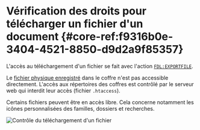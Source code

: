 # Vérification des droits pour télécharger un fichier d'un document {#core-ref:f9316b0e-3404-4521-8850-d9d2a9f85357}

L'accès au téléchargement d'un fichier se fait avec l'action
[`FDL:EXPORTFILE`][exportfile].

Le [fichier physique enregistré][dbvault] dans le coffre n'est pas accessible
directement. L'accès aux répertoires des coffres est contrôlé par le serveur web
qui interdit leur accès (fichier `.htaccess`).

Certains fichiers peuvent être en accès libre. Cela concerne notamment les
icônes personnalisées des familles, dossiers et recherches.


![Contrôle du téléchargement d'un fichier](advanced/controldownloadfile.png)

<!-- links -->
[profilrules]:  #core-ref:fc37efd3-6254-4bc8-8f8d-7f867c852b67 "Propagation de profilage"
[accountintro]: #core-ref:2bd98eec-5b03-4af0-b9d6-1bbf78fe9733 "Utilisateurs, groupes et rôles" 
[actionacl]:    #core-ref:a98b72ea-c063-4907-abc4-e5171ab55e59 "Les droits applicatifs"
[acldoc]:       #core-ref:a99dcc5f-f42f-4574-bbfa-d7bb0573c95d "Paramétrage des droits documentaires"
[execreq]:      #core-ref:009929b6-8ffa-4306-add7-14cbdb41e6b4
[viewdocreq]:   #core-ref:76241972-720a-464f-a43b-04c9884b8101
[classdoc]:     #core-ref:1d557fb4-4eca-4ab8-a334-974fe563ddd2
[docctrl]:      #core-ref:96f8ce9d-7bfb-4027-8106-10cbe8ee6a1a
[opendoc]:      #core-ref:f9e68fa7-01b7-4903-9718-744271d63112
[exportfile]:   #core-ref:0fc93676-888f-497e-b9bc-28cdbead52df
[dbvault]:      #core-ref:7c41b8d8-5ace-489c-886f-a6500c717423